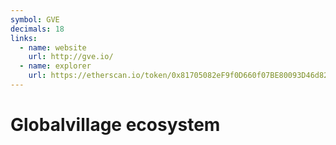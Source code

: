 ```yaml
---
symbol: GVE
decimals: 18
links:
  - name: website
    url: http://gve.io/
  - name: explorer
    url: https://etherscan.io/token/0x81705082eF9f0D660f07BE80093D46d826d48b25
---
```


# Globalvillage ecosystem
